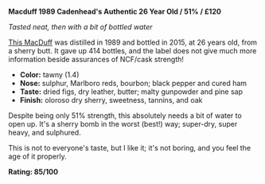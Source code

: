 **Macduff 1989 Cadenhead's Authentic 26 Year Old / 51% / £120**

*Tasted neat, then with a bit of bottled water*

[This MacDuff](https://www.whiskybase.com/whiskies/whisky/72554/macduff-1989-ca) was distilled in 1989 and bottled in 2015, at 26 years old, from a sherry butt.  It gave up 414 bottles, and the label does not give much more information beside assurances of NCF/cask strength!

* **Color:** tawny (1.4)
* **Nose:** sulphur, Marlboro reds, bourbon; black pepper and cured ham
* **Taste:** dried figs, dry leather, butter; malty gunpowder and pine sap 
* **Finish:** oloroso dry sherry, sweetness, tannins, and oak

Despite being only 51% strength, this absolutely needs a bit of water to open up.  It's a sherry bomb in the worst (best!) way; super-dry, super heavy, and sulphured.

This is not to everyone's taste, but I like it; it's not boring, and you feel the age of it properly. 

**Rating: 85/100**